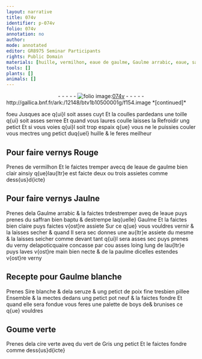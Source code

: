 ```yaml
---
layout: narrative
title: 074v
identifier: p-074v
folio: 074v
annotation: no
author:
mode: annotated
editor: GR8975 Seminar Participants
rights: Public Domain
materials: [huille, vermilhon, eaue de gaulme, Gaulme arrabic, eaue, saffran, Gaulme, Sire blanche, seruze, poix, boys, Goume, cire verte, vert de Gris]
tools: []
plants: []
animals: []
---
```


<div class="folio" align="center">- - - - - <a href="http://gallica.bnf.fr/ark:/12148/btv1b10500001g/f154.image" target="_blank"><img src="https://cu-mkp.github.io/2017-workshop-edition/assets/photo-icon.png" alt="folio image: " style="display:inline-block; margin-bottom:-3px;"/>074v</a> - - - - - </div> http://gallica.bnf.fr/ark:/12148/btv1b10500001g/f154.image  
*[continued]*
  
foeu Jusques ace q{ui}l soit asses cuyt Et la coulles pardedans une toille q{ui} soit asses serree Et quand vous laures coulle laisses la Refroidir ung petict Et si vous voies q{ui}l soit trop espaix q{ue} vous ne le puissies couler vous mectres ung petict duq{uel} <span class="m">huille</span> & le feres meilheur
    

## Pour faire vernys Rouge

 
Prenes de <span class="m">vermilhon</span> Et le faictes tremper avecq de l<span class="m">eaue de gaulme</span> bien clair ainsiy q{ue}lau{ltr}e est faicte deux ou trois assietes comme dess{us}d{icte} 
    

## Pour faire vernys Jaulne

 
Prenes dela <span class="m">Gaulme arrabic</span> & la faictes trdestremper aveq de l<span class="m">eaue</span> puys prenes du <span class="m">saffran</span> bien baptu & destrempe laq{uelle} <span class="m">Gaulme</span> Et la faictes bien claire puys faictes v{ost}re assiete Sur ce q{ue} vous vouldres vernir & la laisses secher & quand Il sera sec donnes une au{ltr}e assiete du mesme & la laisses seicher comme devant tant q{ui}l sera asses sec puys prenes du verny del<span class="pro">apoticquaire</span> concasse par cou asses loing lung de lau{ltr}e puys laves v{ost}re main bien necte & de la paulme dicelles estendes v{ost}re verny 
    

## Recepte pour <span class="m">Gaulme</span> blanche

 
Prenes <span class="m">Sire blanche</span> & dela <span class="m">seruze</span> & ung petict de <span class="m">poix</span> fine tresbien pillee Ensemble & la mectes dedans ung petict pot neuf & la faictes fondre Et quand elle sera fondue vous feres une palette de <span class="m">boys</span> de& brunises ce q{ue} vouldres
    

## <span class="m">Goume</span> verte

 
Prenes dela <span class="m">cire verte</span> aveq du <span class="m">vert de Gris</span> ung petict Et le faictes fondre comme dess{us}d{icte} 
 